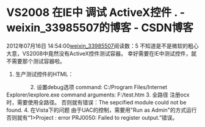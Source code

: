 # VS2008 在IE中 调试 ActiveX控件 . - weixin_33985507的博客 - CSDN博客
2012年07月16日 14:54:00[weixin_33985507](https://me.csdn.net/weixin_33985507)阅读数：5
不知道是不是微软的粗心大意，VS2008中竟然没有ActiveX控件测试容器。
幸好需要在IE中测试控件，就不需要那个测试容器啦。
1. 生产测试控件的HTML：
<HTML>
<HEAD>
<TITLE>Test</TITLE>
</HEAD>
<BODY>
<OBJECT ID="MyActiveX" WIDTH=800 HEIGHT=600
 CLASSID="CLSID:5228A02F-8FBD-424C-B457-EEBD4E748504">
    <PARAM NAME="_Version" VALUE="65536">
    <PARAM NAME="_ExtentX" VALUE="4657">
    <PARAM NAME="_ExtentY" VALUE="4075">
    <PARAM NAME="_StockProps" VALUE="0">
</OBJECT>
</BODY>
</HTML>
2. 设置debug选项
command: C:/Program Files/Internet Explorer/iexplore.exe
command arguments: F:/test.htm
3. 全路径
注册ocx时，需要使用全路径。 否则就有错误：The sepcified module could not be found.
4. 在Vista下的问题
由于UAC的控制，需要用"Run as Admin"的方式运行
否则就有“1>Project : error PRJ0050: Failed to register output.”错误。
